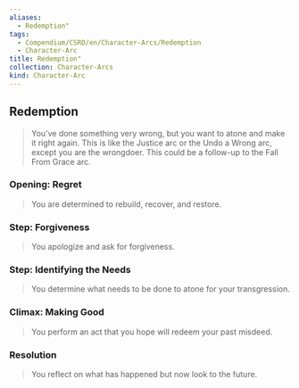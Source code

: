 ```yaml
---
aliases:
  - Redemption"
tags:
  - Compendium/CSRD/en/Character-Arcs/Redemption
  - Character-Arc
title: Redemption"
collection: Character-Arcs
kind: Character-Arc
---
```

## Redemption
>You’ve done something very wrong, but you want to atone and make it right again. This is like the Justice arc or the Undo a Wrong arc, except you are the wrongdoer. This could be a follow-up to the Fall From Grace arc.
### Opening: Regret  
>You are determined to rebuild, recover, and restore.
### Step: Forgiveness  
>You apologize and ask for forgiveness.
### Step: Identifying the Needs  
>You determine what needs to be done to atone for your transgression.
### Climax: Making Good  
>You perform an act that you hope will redeem your past misdeed.
### Resolution  
>You reflect on what has happened but now look to the future.